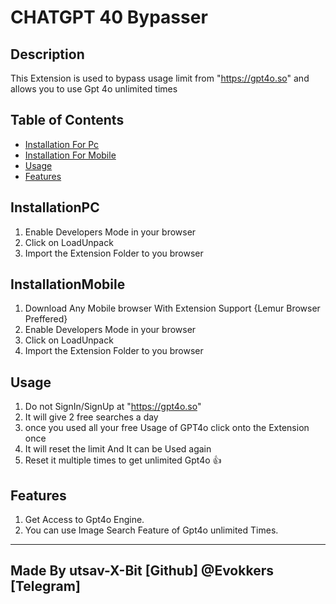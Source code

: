 # CHATGPT 40 Bypasser

## Description
This Extension is used to bypass usage limit from "https://gpt4o.so" and allows you to use Gpt 4o unlimited times 

## Table of Contents
- [Installation For Pc](#installationpc)
- [Installation For Mobile](#installationmobile)
- [Usage](#usage)
- [Features](#features)

## InstallationPC
1. Enable Developers Mode in your browser 
2. Click on LoadUnpack
3. Import the Extension Folder to you browser 

## InstallationMobile
1. Download Any Mobile browser With Extension Support {Lemur Browser Preffered}
2. Enable Developers Mode in your browser
3. Click on LoadUnpack
4. Import the Extension Folder to you browser 

## Usage 
1. Do not SignIn/SignUp at "https://gpt4o.so"
2. It will give 2 free searches a day
3. once you used all your free Usage of GPT4o click onto the Extension once 
4. It will reset the limit And It can be Used again 
5. Reset it multiple times to get unlimited Gpt4o 👍 

## Features 
1. Get Access to Gpt4o Engine. 
2. You can use Image Search Feature of Gpt4o unlimited Times.

-----------------------------------------------------------------------------------------
Made By utsav-X-Bit [Github] @Evokkers [Telegram] 
-----------------------------------------------------------------------------------------